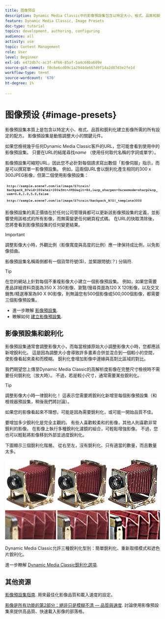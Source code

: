 ```yaml
---
title: 图像预设
description: Dynamic Media Classic中的影像預設集包含以特定大小、格式、品質和銳利化建立影像所需的所有設定。 影像預設集是動態調整大小的關鍵元件。 當您在Dynamic Media Classic中檢視URL時，可以輕鬆檢視影像預設集是否在使用中。 瞭解影像預設集、其用途為何以及如何建立。
feature: Dynamic Media Classic, Image Presets
doc-type: tutorial
topics: development, authoring, configuring
audience: all
activity: use
topic: Content Management
role: User
level: Beginner
exl-id: e472db7c-ac3f-4f66-85af-5a4c68ba609e
source-git-commit: f0c6e6cd09c1a2944de667d9f14a2d87d3e2fe1d
workflow-type: tm+mt
source-wordcount: '670'
ht-degree: 1%

---
```


# 图像预设 {#image-presets}

影像預設集本質上是包含以特定大小、格式、品質和銳利化建立影像所需的所有設定的配方。 影像預設集是動態調整大小的關鍵元件。

如果您檢視幾乎任何Dynamic Media Classic客戶的URL，您可能會看到使用中的影像預設集。 只要在URL的結尾尋找$name$ （使用任何取代名稱的字詞或單字）。

影像預設集可縮短URL，因此您不必針對每個請求寫出數個「影像伺服」指示，而是可以撰寫單一影像預設集。 例如，這兩個URL會以銳利化產生相同的300 x 300JPEG影像，但第二個使用影像預設集：

![图像](assets/image-presets/image-preset-2.png)

影像預設集的真正價值在於任何公司管理員都可以更新該影像預設集的定義，並影響使用該格式的所有影像，而無需變更任何網頁程式碼。 在URL的快取清除後，您將會看到影像預設集的任何變更結果。

>[!IMPORTANT]
>
>調整影像大小時，外觀比例（影像寬度與高度的比例）應一律保持成比例，以免影像扭曲。

影像預設集名稱兩側都有一個貨幣符號($)，並緊跟問號(？) 分隔符.

>[!TIP]
>
>在您的網站上針對每個不重複影像大小建立一個影像預設集。 例如，如果您需要產品詳細資料頁面為350 X 350影像、瀏覽/搜尋頁面為120 X 120影像，以及交叉銷售/精選專案為90 X 90影像，則無論您有500個影像或500,000個影像，都需要三個影像預設集。

- 進一步瞭解 [影像預設集](https://experienceleague.adobe.com/docs/dynamic-media-classic/using/image-sizing/setting-image-presets.html).
- 瞭解如何 [建立影像預設集](https://experienceleague.adobe.com/docs/dynamic-media-classic/using/image-sizing/setting-image-presets.html#creating-an-image-preset).

## 影像預設集和銳利化

影像預設集通常會調整影像大小，而每當根據原始大小調整影像大小時，您都應該新增銳利化。 這是因為調整大小會導致許多畫素合併並混合到一個較小的空間，使影像看起來柔和而模糊。 銳利化會增加影像中邊緣與高對比區域的對比。

我們期望您上傳至Dynamic Media Classic的高解析度影像在完整尺寸檢視時不需要任何銳利化（放大時）。 不過，若是較小尺寸，通常需要某些銳利化。

>[!TIP]
>
>調整影像大小時一律銳利化！ 這表示您需要將銳利化新增至每個影像預設集（和檢視器預設集，稍後我們將討論）。
>
>如果您的影像看起來不理想，可能是因為需要銳利化，或可能一開始品質不佳。

要增加多少銳利化是完全主觀的。 有些人喜歡較柔和的影像，其他人則喜歡非常銳利的影像。 在影像上執行多種銳利化濾鏡的組合，可輕鬆增強影像。 不過，您也可以輕鬆將影像移到外部並過度銳利化。

下圖顯示三個銳利化階層。 從右至左，沒有銳利化、只有適當的數量，而且數量太多。

![图像](assets/image-presets/image-presets-1.jpg)

Dynamic Media Classic允許三種銳利化型別：簡單銳利化、重新取樣模式和遮色片銳利化。

進一步瞭解 [Dynamic Media Classic銳利化選項](https://experienceleague.adobe.com/docs/dynamic-media-classic/using/master-files/sharpening-image.html#sharpening_an_image).

## 其他资源

[影像預設集指南](https://www.adobe.com/content/dam/www/us/en/experience-manager/pdfs/dynamic-media-image-preset-guide.pdf). 用來最佳化影像品質和載入速度的設定。

[影像是所有功能的第2部分：絕非只是模糊不清 — 品質與速度](https://theblog.adobe.com/image-is-everything-part-2-its-never-just-a-blur-quality-versus-speed/). 討論使用影像預設集來提供高品質、快速載入影像的部落格。
